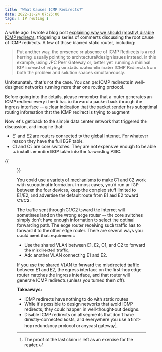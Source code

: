 ```yaml
---
title: "What Causes ICMP Redirects?"
date: 2022-11-24 07:25:00
tags: [ IP routing ]
---
```

A while ago, I wrote a blog post [explaining why we should (mostly) disable ICMP redirects](https://blog.ipspace.net/2022/02/nexus-icmp-redirects.html), triggering a series of comments discussing the root cause of ICMP redirects. A few of those blamed static routes, including:

> Put another way, the presence or absence of ICMP Redirects is a red herring, usually pointing to architectural/design issues instead. In this example, using vPC Peer Gateway or, better yet, running a minimal IGP instead of relying on static routes eliminates ICMP Redirects from both the problem and solution spaces simultaneously.

Unfortunately, that's not the case. You can get ICMP redirects in well-designed networks running more than one routing protocol.
<!--more-->
Before going into the details, please remember that a router generates an ICMP redirect every time it has to forward a packet back through the ingress interface -- a clear indication that the packet sender has suboptimal routing information that the ICMP redirect is trying to augment.

Now let's get back to the simple data center network that triggered the discussion, and imagine that:

* E1 and E2 are routers connected to the global Internet. For whatever reason they have the full BGP table.
* C1 and C2 are core switches. They are not expensive enough to be able to install the entire BGP table into the forwarding ASIC.

{{<figure src="/2022/02/icmp-redirect-layer-3.png" caption="Layer-3 connectivity">}}

You could use a [variety of mechanisms](https://blog.ipspace.net/2022/05/living-small-forwarding-tables.html) to make C1 and C2 work with suboptimal information. In most cases, you'd run an IGP between the four devices, keep the complex stuff limited to E1/E2, and advertise the default route from E1 and E2 toward C1/C2.

The traffic sent through C1/C2 toward the Internet will sometimes land on the wrong edge router -- the core switches simply don't have enough information to select the optimal forwarding path. The edge router receiving such traffic has to forward it to the other edge router. There are several ways you could meet that requirement:

* Use the shared VLAN between E1, E2, C1, and C2 to forward the misdirected traffic;
* Add another VLAN connecting E1 and E2.

If you use the shared VLAN to forward the misdirected traffic between E1 and E2, the egress interface on the first-hop edge router matches the ingress interface, and that router will generate ICMP redirects (unless you turned them off).

**Takeaways:**
* ICMP redirects have nothing to do with static routes
* While it's possible to design networks that avoid ICMP redirects, they could happen in well-thought-out designs.
* Disable ICMP redirects on all segments that don't have directly-connected hosts, and everywhere you use a first-hop redundancy protocol or anycast gateway[^ER].

[^ER]: The proof of the last claim is left as an exercise for the reader.
